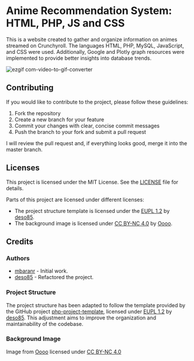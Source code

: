 # Anime Recommendation System: HTML, PHP, JS and CSS
This is a website created to gather and organize information on animes streamed on Crunchyroll. The languages HTML, PHP, MySQL, JavaScript, and CSS were used. Additionally, Google and Plotly graph resources were implemented to provide better insights into database trends.

![ezgif com-video-to-gif-converter](./resources/preview-ezgif.com-video-to-gif-converter.gif)

## Contributing

If you would like to contribute to the project, please follow these guidelines:

1. Fork the repository
2. Create a new branch for your feature
3. Commit your changes with clear, concise commit messages
4. Push the branch to your fork and submit a pull request

I will review the pull request and, if everything looks good, merge it into the master branch.

## Licenses
This project is licensed under the MIT License. See the [LICENSE](./LICENSE) file for details.

Parts of this project are licensed under different licenses:
- The project structure template is licensed under the [EUPL 1.2](https://eupl.eu/1.2/en/) by [deso85](https://github.com/deso85).
- The background image is licensed under [CC BY-NC 4.0](https://creativecommons.org/licenses/by-nc/4.0/) by [Oooo](https://www.goodfon.com/user/oooo/).

## Credits

### Authors
- [mbaranr](https://github.com/mbaranr) - Initial work.
- [deso85](https://github.com/deso85) - Refactored the project.

### Project Structure
The project structure has been adapted to follow the template provided by the GitHub project [php-project-template](https://github.com/deso85/php-project-template), licensed under [EUPL 1.2](https://eupl.eu/1.2/en/) by [deso85](https://github.com/deso85). This adjustment aims to improve the organization and maintainability of the codebase.

### Background Image
Image from [Oooo](https://www.goodfon.com/user/oooo/) licensed under [CC BY-NC 4.0](https://creativecommons.org/licenses/by-nc/4.0/)
